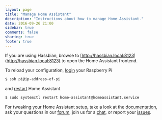 ```yaml
---
layout: page
title: "Manage Home Assistant"
description: "Instructions about how to manage Home Assistant."
date: 2016-09-26 21:00
sidebar: true
comments: false
sharing: true
footer: true
---
```


If you are using Hassbian, browse to [http://hassbian.local:8123](http://hassbian.local:8123) to open the Home Assistant frontend.

To reload your configuration, [login](/docs/hassbian/common-tasks/#login-to-the-raspberry-pi) your Raspberry Pi

```bash
$ ssh pi@ip-address-of-pi
```

and [restart](/docs/hassbian/common-tasks/#startstoprestart-home-assistant) Home Assistant

```bash
$ sudo systemctl restart home-assistant@homeassistant.service
```

For tweaking your Home Assistant setup, take a look at the [documentation](/docs/), ask your questions in our [forum](https://community.home-assistant.io/), join us for a [chat](https://gitter.im/home-assistant/home-assistant), or report your [issues](https://github.com/home-assistant/home-assistant/issues).
